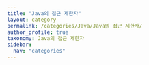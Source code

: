 ```yaml
---
title: "Java의 접근 제한자"
layout: category
permalink: /categories/Java/Java의 접근 제한자/
author_profile: true
taxonomy: Java의 접근 제한자
sidebar:
  nav: "categories"
---
```

